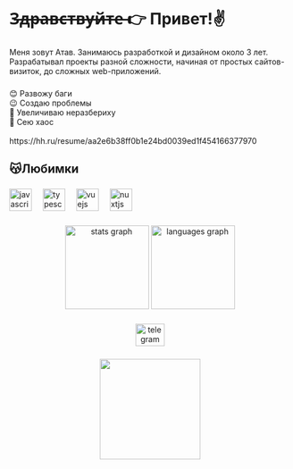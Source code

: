 ###

<h1 align="left">З̶д̶р̶а̶в̶с̶т̶в̶у̶й̶т̶е̶ 👉 Привет!✌</h1>

###

<p align="left">Меня зовут Атав. Занимаюсь разработкой и дизайном около 3 лет. Разрабатывал проекты разной сложности, начиная от простых сайтов-визиток, до сложных web-приложений.</p>

###

<p align="left">😊 Развожу баги<br>😉 Создаю проблемы<br>🥰 Увеличиваю неразбериху<br>🤗 Сею хаос<br><br>https://hh.ru/resume/aa2e6b38ff0b1e24bd0039ed1f454166377970</p>

###

<h2 align="left">😽Любимки</h2>

###

<div align="left">
  <img src="https://cdn.jsdelivr.net/gh/devicons/devicon/icons/javascript/javascript-original.svg" height="40" alt="javascript logo"  />
  <img width="12" />
  <img src="https://cdn.jsdelivr.net/gh/devicons/devicon/icons/typescript/typescript-original.svg" height="40" alt="typescript logo"  />
  <img width="12" />
  <img src="https://cdn.jsdelivr.net/gh/devicons/devicon/icons/vuejs/vuejs-original.svg" height="40" alt="vuejs logo"  />
  <img width="12" />
  <img src="https://cdn.jsdelivr.net/gh/devicons/devicon/icons/nuxtjs/nuxtjs-original.svg" height="40" alt="nuxtjs logo"  />
</div>

###

<div align="center">
  <img src="https://github-readme-stats.vercel.app/api?username=Ozzcar11&hide_title=false&hide_rank=true&show_icons=true&include_all_commits=true&count_private=true&disable_animations=false&theme=dracula&locale=en&hide_border=true&order=1" height="150" alt="stats graph"  />
  <img src="https://github-readme-stats.vercel.app/api/top-langs?username=Ozzcar11&locale=en&hide_title=false&layout=compact&card_width=320&langs_count=5&theme=dracula&hide_border=true&order=2" height="150" alt="languages graph"  />
</div>

###

<div align="center">
  <a href="https://t.me/Cicadll" target="_blank">
    <img src="https://raw.githubusercontent.com/maurodesouza/profile-readme-generator/master/src/assets/icons/social/telegram/default.svg" width="52" height="40" alt="telegram logo"  />
  </a>
</div>

###

<div align="center">
  <img height="180" src="https://i.pinimg.com/originals/e5/ca/10/e5ca107d261d6e2c1340bcf458983e23.gif"  />
</div>

